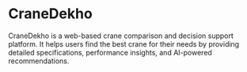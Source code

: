 # CraneDekho
CraneDekho is a web-based crane comparison and decision support platform. It helps users find the best crane for their needs by providing detailed specifications, performance insights, and AI-powered recommendations. 
